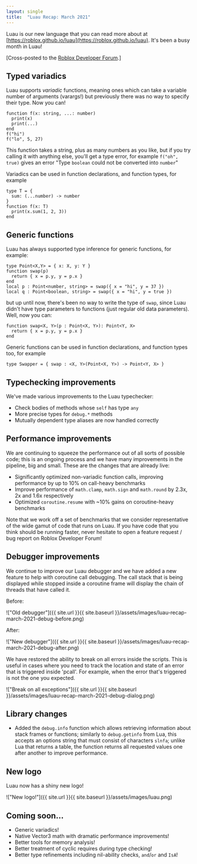 ```yaml
---
layout: single
title:  "Luau Recap: March 2021"
---
```


Luau is our new language that you can read more about at [https://roblox.github.io/luau](https://roblox.github.io/luau). It's been a busy month in Luau!

[Cross-posted to the [Roblox Developer Forum](https://devforum.roblox.com/t/luau-recap-march-2021/).]

## Typed variadics

Luau supports *variadic* functions, meaning ones which can take a variable number of arguments (varargs!) but previously there was no way to specify their type. Now you can!
```
function f(x: string, ...: number)
  print(x)
  print(...)
end
f("hi")
f("lo", 5, 27)
```
This function takes a string, plus as many numbers as you like, but if you try calling it with anything else, you'll get a type error, for example `f("oh", true)` gives an error "Type `boolean` could not be converted into `number`"

Variadics can be used in function declarations, and function types, for example
```
type T = {
  sum: (...number) -> number
}
function f(x: T)
  print(x.sum(1, 2, 3))
end
```

## Generic functions

Luau has always supported type inference for generic functions, for example:
```
type Point<X,Y> = { x: X, y: Y }
function swap(p)
  return { x = p.y, y = p.x }
end
local p : Point<number, string> = swap({ x = "hi", y = 37 })
local q : Point<boolean, string> = swap({ x = "hi", y = true })
```
but up until now, there's been no way to write the type of `swap`, since Luau didn't have type parameters to functions (just regular old data parameters). Well, now you can:
```
function swap<X, Y>(p : Point<X, Y>): Point<Y, X>
  return { x = p.y, y = p.x }
end
```
Generic functions can be used in function declarations, and function types too, for example
```
type Swapper = { swap : <X, Y>(Point<X, Y>) -> Point<Y, X> }
```

## Typechecking improvements

We've made various improvements to the Luau typechecker:

* Check bodies of methods whose `self` has type `any`
* More precise types for `debug.*` methods
* Mutually dependent type aliases are now handled correctly

## Performance improvements

We are continuing to squeeze the performance out of all sorts of possible code; this is an ongoing process and we have many improvements in the pipeline, big and small. These are the changes that are already live:

* Significantly optimized non-variadic function calls, improving performance by up to 10% on call-heavy benchmarks
* Improve performance of `math.clamp`, `math.sign` and `math.round` by 2.3x, 2x and 1.6x respectively
* Optimized `coroutine.resume` with ~10% gains on coroutine-heavy benchmarks

Note that we work off a set of benchmarks that we consider representative of the wide gamut of code that runs on Luau. If you have code that you think should be running faster, never hesitate to open a feature request / bug report on Roblox Developer Forum!

## Debugger improvements

We continue to improve our Luau debugger and we have added a new feature to help with coroutine call debugging.
The call stack that is being displayed while stopped inside a coroutine frame will display the chain of threads that have called it.

Before:

!["Old debugger"]({{ site.url }}{{ site.baseurl }}/assets/images/luau-recap-march-2021-debug-before.png)

After:

!["New debugger"]({{ site.url }}{{ site.baseurl }}/assets/images/luau-recap-march-2021-debug-after.png)

We have restored the ability to break on all errors inside the scripts.
This is useful in cases where you need to track the location and state of an error that is triggered inside 'pcall'.
For example, when the error that's triggered is not the one you expected.

!["Break on all exceptions"]({{ site.url }}{{ site.baseurl }}/assets/images/luau-recap-march-2021-debug-dialog.png)

## Library changes

* Added the `debug.info` function which allows retrieving information about stack frames or functions; similarly to `debug.getinfo` from Lua, this accepts an options string that must consist of characters `slnfa`; unlike Lua that returns a table, the function returns all requested values one after another to improve performance.

## New logo

Luau now has a shiny new logo!

!["New logo!"]({{ site.url }}{{ site.baseurl }}/assets/images/luau.png)

## Coming soon...

* Generic variadics!
* Native Vector3 math with dramatic performance improvements!
* Better tools for memory analysis!
* Better treatment of cyclic requires during type checking!
* Better type refinements including nil-ability checks, `and`/`or` and `IsA`!
